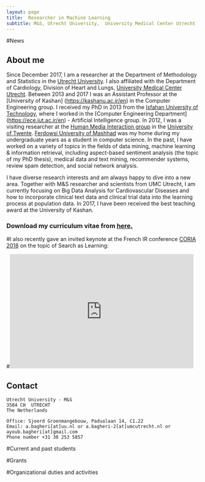 ```yaml
---
layout: page
title:  Researcher in Machine Learning
subtitle: M&S, Utrecht University,  University Medical Center Utrecht
---
```

#News
## About me

Since December 2017, I am a researcher at the Department of Methodology and Statistics in the [Utrecht University](https://www.uu.nl/en).
I also affiliated with the Department of Cardiology, Division of Heart and Lungs, [University Medical Center Utrecht](https://www.umcutrecht.nl/en/1).
Between 2013 and 2017 I was an Assistant Professor at the [University of Kashan] (https://kashanu.ac.ir/en) in the Computer Engineering group.
I received my PhD in 2013 from the [Isfahan University of Technology](https://www.iut.ac.ir/en), where I worked in the [Computer Engineering Department]
(https://ece.iut.ac.ir/en) - Artificial Intelligence group. In 2012, I was a visiting researcher at the 
[Human Media Interaction group](http://hmi.ewi.utwente.nl/) in the [University of Twente](https://www.utwente.nl/). 
[Ferdowsi University of Mashhad](https://en.um.ac.ir/) was my home during my undergraduate years as a student
in computer science.
In the past, I have worked on a variety of topics in the fields of data mining, machine learning & information retrieval, 
including aspect-based sentiment analysis (the topic of my PhD thesis), medical data and text mining, recommender systems, review spam detection, and social network analysis.

I have diverse research interests and am always happy to dive into a new area. Together with M&S researcher and scientists from UMC Utrecht, I am currently focusing on Big Data Analysis for Cardiovascular Diseases and how to incorporate clinical text data and clinical trial data into the learning process at population data. In 2017, I have been received the best teaching award at the University of Kashan.

### Download my curriculum vitae from [here.](https://drive.google.com/file/d/1wDR7fAWaXH_aurKYTDM-ee0LlMZAUDkj/view?usp=sharing)

#I also recently gave an invited keynote at the French IR conference [CORIA 2018](https://project.inria.fr/coriataln2018/fr/) on the topic of Search as Learning:

#<iframe src="https://docs.google.com/presentation/d/e/2PACX-1vSfP28laIeF0CUrqvfDKBCQp8vp-SHgHpouZ5O7xVREVK0ky7WiGuGdmsJRS13caF9Fh3y3fuAzvFlM/embed?start=false&loop=false&delayms=3000" frameborder="0" width="480" height="299" allowfullscreen="true" mozallowfullscreen="true" webkitallowfullscreen="true"></iframe>

## Contact

```
Utrecht University - M&S
3584 CH  UTRECHT
The Netherlands

Office: Sjoerd Groenmangebouw, Padualaan 14, C1.22
Email: a.bagheri[at]uu.nl or a.bagheri-2[at]umcutrecht.nl or ayoub.bagheri[at]gmail.com
Phone number +31 30 253 5857
```

#Current and past students

#Grants

#Organizational duties and activities
